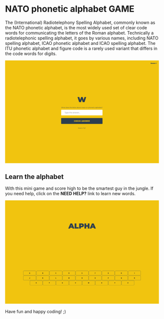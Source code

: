# NATO phonetic alphabet GAME

The (International) Radiotelephony Spelling Alphabet, commonly known as the NATO phonetic alphabet, is the most widely used set of clear code words for communicating the letters of the Roman alphabet. Technically a radiotelephonic spelling alphabet, it goes by various names, including NATO spelling alphabet, ICAO phonetic alphabet and ICAO spelling alphabet. The ITU phonetic alphabet and figure code is a rarely used variant that differs in the code words for digits.

![Nato Game](./assets/game-banner.png)

## Learn the alphabet 
With this mini game and score high to be the smartest guy in the jungle. If you need help, click on the **NEED HELP?** link to learn new words.

![Tips](./assets/tips-banner.png)




Have fun and happy coding! ;)